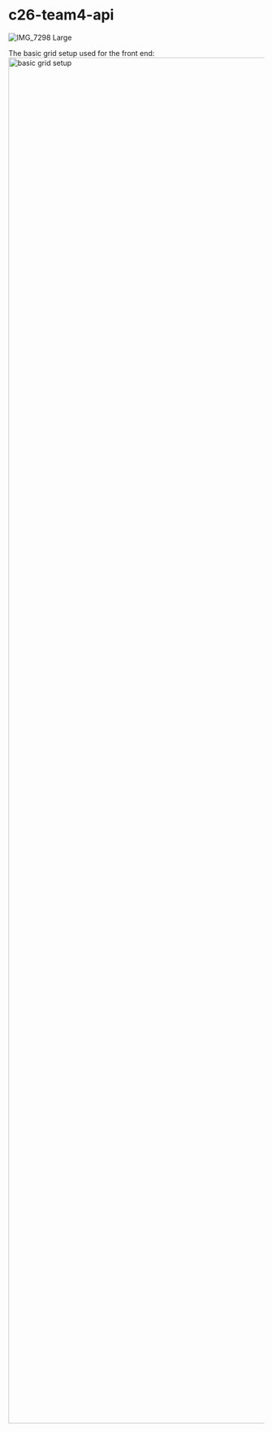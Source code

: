 # c26-team4-api

![IMG_7298 Large](https://user-images.githubusercontent.com/81964236/233633982-7cf16f6d-a689-4c64-9591-431332f8bfd8.jpeg)


The basic grid setup used for the front end:
<img width="2689" alt="basic  grid setup" src="https://user-images.githubusercontent.com/81964236/233633690-490c9820-310d-4cf0-9ee0-77f40c6a470e.png">

